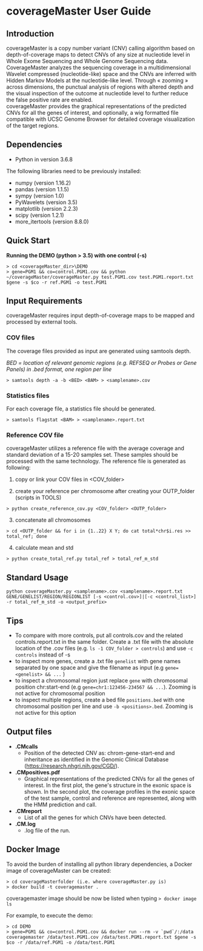 coverageMaster User Guide
================

## Introduction
coverageMaster is a copy number variant (CNV) calling algorithm based on depth-of-coverage maps to detect CNVs of any size at nucleotide level in Whole Exome Sequencing and Whole Genome Sequencing data. CoverageMaster analyzes the sequencing coverage in a multidimensional Wavelet compressed (nucleotide-like) space and the CNVs are inferred with Hidden Markov Models at the nucleotide-like level. Through « zooming » across dimensions, the punctual analysis of regions with altered depth and the visual inspection of the outcome at nucleotide level to further reduce the false positive rate are enabled.   
coverageMaster provides the graphical representations of the predicted CNVs for all the genes of interest, and optionally, a wig formatted file compatible with UCSC Genome Browser for detailed coverage visualization of the target regions. 

## Dependencies
* Python in version 3.6.8

The following libraries need to be previously installed:  
* numpy (version 1.16.2)  
* pandas (version 1.1.5)
* sympy (version 1.0)  
* PyWavelets (version 3.5)  
* matplotlib (version 2.2.3)  
* scipy (version 1.2.1)
* more_itertools (version 8.8.0)

## Quick Start

__Running the DEMO (python > 3.5) with one control (-s)__

```
> cd <coverageMaster_dir>\DEMO    
> gene=PGM1 && co=control.PGM1.cov && python ~/coverageMaster/coverageMaster.py test.PGM1.cov test.PGM1.report.txt $gene -s $co -r ref.PGM1 -o test.PGM1
```

## Input Requirements 
coverageMaster requires input depth-of-coverage maps to be mapped and processed by external tools.

### COV files
The coverage files provided as input are generated using samtools depth. 

_BED = location of relevant genomic regions (e.g. REFSEQ or Probes or Gene Panels) in .bed format, one region per line_  

`> samtools depth -a -b <BED> <BAM> > <samplename>.cov`

### Statistics files
For each coverage file, a statistics file should be generated.

`> samtools flagstat <BAM> > <samplename>.report.txt`
  
### Reference COV file
coverageMaster utilizes a reference file with the average coverage and standard deviation of a 15-20 samples set. These samples should be processed with the same technology. The reference file is generated as following:

  1. copy or link your COV files in \<COV_folder\>

  2. create your reference per chromosome after creating your OUTP_folder (scripts in TOOLS)

  `> python create_reference_cov.py <COV_folder> <OUTP_folder>`

  3. concatenate all chromosomes

  `> cd <OUTP_folder && for i in {1..22} X Y; do cat total*chr$i.res >> total_ref; done`

  4. calculate mean and std 

  `> python create_total_ref.py total_ref > total_ref_m_std`

## Standard Usage 
`python coverageMaster.py <samplename>.cov <samplename>.report.txt GENE/GENELIST/REGION/REGIONLIST [-s <control.cov>]|[-c <control_list>]  -r total_ref_m_std -o <output_prefix>`

## Tips

*  To compare with more controls, put  all controls.cov and the related controls.report.txt in the same folder. Create a .txt file with the absolute location of the .cov files (e.g. `ls -1 COV_folder > controls`) and use `-c controls` instead of -s  
*  to inspect more genes, create a .txt file `genelist` with gene names separated by one space and give the filename as input (e.g `gene=<genelist> && ...` )  
*  to inspect a chromosomal region just replace `gene` with chromosomal position chr:start-end (e.g `gene=chr1:123456-234567 && ...`). Zooming is not active for chromosomal position  
*  to inspect multiple regions, create a bed file `positions.bed` with one chromosomal position per line and use `-b <positions>.bed`. Zooming is not active for this option 

## Output files
* __.CMcalls__
    * Position of the detected CNV as: chrom-gene-start-end and inheritance as identified in the Genomic Clinical Database (https://research.nhgri.nih.gov/CGD/).
* __.CMpositives.pdf__
    * Graphical representations of the predicted CNVs for all the genes of interest. In the first plot, the gene's structure in the exonic space is shown. In the second plot, the coverage profiles in the exonic space of the test sample, control and reference are represented, along with the HMM prediction and call.
* __.CMreport__
    * List of all the genes for which CNVs have been detected.
* __.CM.log__
    * .log file of the run.
## Docker Image
 To avoid the burden of installing all python library dependencies, a Docker image of coverageMaster can be created:
 ```
 > cd coverageMasterfolder (i.e. where coverageMaster.py is)
 > docker build -t coveragemaster .
 ```
 coveragemaster image should be now be listed when typing
 `> docker image ls`
 
 For example, to execute the demo:
 ```
 > cd DEMO
 > gene=PGM1 && co=control.PGM1.cov && docker run --rm -v `pwd`/:/data coveragemaster /data/test.PGM1.cov /data/test.PGM1.report.txt $gene -s $co -r /data/ref.PGM1 -o /data/test.PGM1
 ```

